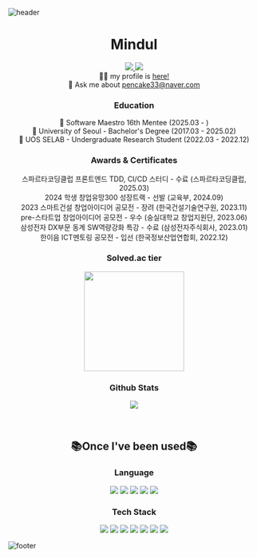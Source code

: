 ![header](https://capsule-render.vercel.app/api?type=waving&color=93a9d1&section=header&fontSize=50&fontColor=5B6982&animation=twinkling)

<div align="center">
  <p class="history">
    <h1><b>Mindul </b></h1>
    <section class="sns">
      <a href="https://www.instagram.com/Mindul_Mendul/">
        <img src="https://img.shields.io/badge/-Instagram-E4405F?style=round&logo=instagram&logoColor=white&link=https://www.instagram.com/Mindul_Mendul/"/>
      </a>
      <a href="https://blog.naver.com/pencake33">
        <img src="https://img.shields.io/badge/-Blog-03C75A?style=round&logo=Naver&logoColor=white&link=https://blog.naver.com/pencake33"/>
      </a>
    </section>
    <section class="profile">
      👩‍💻 my profile is <a href="https://mindulmendul.notion.site/1ea0cd12a3d044f4be271ada4b000431?pvs=74">here!</a>
      <br/>
      🧙 Ask me about <a href="mailto:pencake33@naver.com">pencake33@naver.com</a>
    </section>
    <section class="education">
      <h3> Education </h3>
      🌱 Software Maestro 16th Mentee (2025.03 - )
      <br/>
      🌱 University of Seoul - Bachelor's Degree (2017.03 - 2025.02)
      <br/>
      🌱 UOS SELAB - Undergraduate Research Student (2022.03 - 2022.12)
    </section>
    <section class="prize">
      <h3> Awards & Certificates </h3>
      스파르타코딩클럽 프론트엔드 TDD, CI/CD 스터디 - 수료 (스파르타코딩클럽, 2025.03)
      <br/>
      2024 학생 창업유망300 성장트랙 - 선발 (교육부, 2024.09)
      <br/>
      2023 스마트건설 창업아이디어 공모전 - 장려 (한국건설기술연구원, 2023.11)
      <br/>
      pre-스타트업 창업아이디어 공모전 - 우수 (숭실대학교 창업지원단, 2023.06)
      <br/>
      삼성전자 DX부문 동계 SW역량강화 특강 - 수료 (삼성전자주식회사, 2023.01)
      <br/>
      한이음 ICT멘토링 공모전 - 입선 (한국정보산업연합회, 2022.12)
    </section>
    <section class="stats">
      <h3><b>Solved.ac tier</b></h3>
      <img src="http://mazassumnida.wtf/api/v2/generate_badge?boj=pencake33" height="200px"/>
<!--       <h3><b>Codetree rating </b></h3>
      <img src="https://banner.codetree.ai/v1/banner/pencake33" alt="코드트리|실력진단-pencake33" /> -->
      <h3><b> Github Stats </b></h3>
      <img src="https://github-readme-stats.vercel.app/api?username=MindulMendul&show_icons=true&theme=default"/>
    </section>
  </p>
  </br>
  <p class="once">
    <h2><b>📚Once I've been used📚</b></h2>
    <p class="language">
      <h3><b>Language</b></h3>
      <img src="https://img.shields.io/badge/-JavaScript-F7DF1E?style=for-the-badge&logo=javascript&logoColor=white"/>
      <img src="https://img.shields.io/badge/-TypeScript-3178C6?style=for-the-badge&logo=typescript&logoColor=white"/>
      <img src="https://img.shields.io/badge/c++-%2300599C.svg?style=for-the-badge&logo=c%2B%2B&logoColor=white"/>
      <img src="https://img.shields.io/badge/c-A8B9CC.svg?style=for-the-badge&logo=c%2B%2B&logoColor=white"/>
      <img src="https://img.shields.io/badge/python-3670A0?style=for-the-badge&logo=python&logoColor=white"/>
<!--       <img src="https://img.shields.io/badge/java-%2300599C.svg?style=for-the-badge&logo=java&logoColor=white"/> -->
    </p>
    <p class="tech stack">
      <h3><b>Tech Stack</b></h3>
      <img src="https://img.shields.io/badge/Node.js-339933?style=for-the-badge&logo=node.js&logoColor=white"/>
      <img src="https://img.shields.io/badge/-React-61DAFB?style=for-the-badge&logo=react&logoColor=white"/>
      <img src="https://img.shields.io/badge/Next.js-000000?style=for-the-badge&logo=Next.js&logoColor=white"/>
      <img src="https://img.shields.io/badge/-Bootstrap-7952B3?style=for-the-badge&logo=bootstrap&logoColor=white"/>
      <img src="https://img.shields.io/badge/Tailwind CSS-06B6D4?style=for-the-badge&logo=node.js&logoColor=white"/>
      <img src="https://img.shields.io/badge/Axios-5A29E4?style=for-the-badge&logo=axios&logoColor=white"/>
      <img src="https://img.shields.io/badge/Discord.js-5865F2?style=for-the-badge&logo=Discord&logoColor=white"/>
    </p>
  </p>
</div>

![footer](https://capsule-render.vercel.app/api?type=waving&color=93a9d1&section=footer&fontSize=50&fontColor=5B6982&animation=twinkling)
